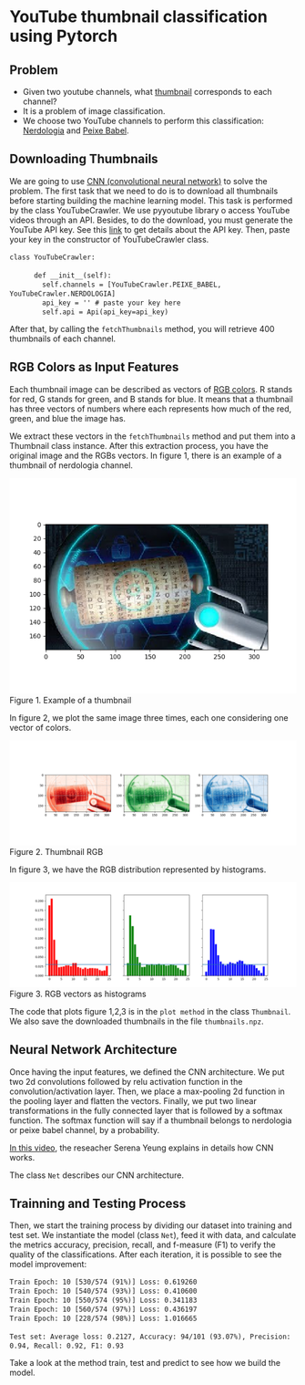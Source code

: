 # YouTube thumbnail classification using Pytorch

## Problem
- Given two youtube channels, what [thumbnail](https://www.quora.com/What-is-a-YouTube-thumbnail) corresponds to each channel?
- It is a problem of image classification. 
- We choose two YouTube channels to perform this classification: [Nerdologia](https://www.youtube.com/user/nerdologia) and [Peixe Babel](https://www.youtube.com/user/CanalPeixeBabel).


## Downloading Thumbnails 
We are going to use [CNN (convolutional neural network)](https://en.wikipedia.org/wiki/Convolutional_neural_network) to solve the problem.
The first task that we need to do is to download all thumbnails before starting building the machine learning model.
This task is performed by the class YouTubeCrawler. We use pyyoutube library o access YouTube videos through an API.
Besides, to do the download, you must generate the YouTube API key. See this [link](https://console.developers.google.com/apis/credentials) to get details about the API key.
Then, paste your key in the constructor of YouTubeCrawler class.
````
class YouTubeCrawler:

      def __init__(self):
        self.channels = [YouTubeCrawler.PEIXE_BABEL, YouTubeCrawler.NERDOLOGIA]
        api_key = '' # paste your key here
        self.api = Api(api_key=api_key)

````

After that,  by calling the `fetchThumbnails` method, you will retrieve 400 thumbnails of each channel.

## RGB Colors as Input Features

Each thumbnail image can be described as vectors of [RGB colors](https://en.wikipedia.org/wiki/RGB_color_model).
R stands for red, G stands for green, and B stands for blue.
It means that a thumbnail has three vectors of numbers where each represents how much of the red, green, and blue the image has. 

We extract these vectors in the `fetchThumbnails` method and put them into a Thumbnail class instance. 
After this extraction process, you have the original image and the RGBs vectors.
In figure 1, there is an example of a thumbnail of nerdologia channel. 


![Example of Nerdologia Thumbnail](./fig/nerdologia_original.png) 
Figure 1. Example of a thumbnail

In figure 2, we plot the same image three times, each one considering one vector of colors.

![Example of Nerdologia Thumbnail RGB](./fig/nerdologia_rgb.png) Figure 2. Thumbnail RGB

In figure 3, we have the RGB distribution represented by histograms.

![Example of Nerdologia Thumbnail RGB](./fig/nerdologia_rgb_hist.png) Figure 3. RGB vectors as histograms

The code that plots figure 1,2,3 is in the `plot method` in the class `Thumbnail`.
We also save the downloaded thumbnails in the file `thumbnails.npz`.

## Neural Network Architecture

Once having the input features, we defined the CNN architecture.
We put two 2d convolutions followed by relu activation function in the convolution/activation layer.
Then, we place a max-pooling 2d function in the pooling layer and flatten the vectors.
Finally, we put two linear transformations in the fully connected layer that is followed by a softmax function.
The softmax function will say if a thumbnail belongs to nerdologia or peixe babel channel, by a probability.

[In this video](https://www.youtube.com/watch?v=bNb2fEVKeEo), the reseacher Serena Yeung explains in details how CNN works.

The class `Net` describes our CNN architecture.

## Trainning and Testing Process

Then, we start the training process by dividing our dataset into training and test set. 
We instantiate the model (class `Net`), feed it with data, and calculate the metrics accuracy, precision, recall, and f-measure (F1) to verify the quality of the classifications.
After each iteration, it is possible to see the model improvement:

`````
Train Epoch: 10 [530/574 (91%)]	Loss: 0.619260
Train Epoch: 10 [540/574 (93%)]	Loss: 0.410600
Train Epoch: 10 [550/574 (95%)]	Loss: 0.341183
Train Epoch: 10 [560/574 (97%)]	Loss: 0.436197
Train Epoch: 10 [228/574 (98%)]	Loss: 1.016665

Test set: Average loss: 0.2127, Accuracy: 94/101 (93.07%), Precision: 0.94, Recall: 0.92, F1: 0.93 
`````

Take a look at the method train, test and predict to see how we build the model.



